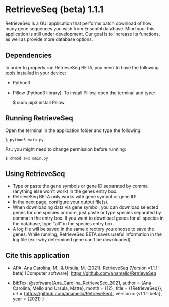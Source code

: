 # RetrieveSeq (beta) 1.1.1
RetrieveSeq is a GUI application that performs batch download of how many gene sequences you wish from Ensembl database. Mind you: this application is still under development. Our goal is to increase its functions, as well as provide more database options.

## Dependencies

In order to properly run RetrieveSeq BETA, you need to have the following tools installed in your device:
- Python3
- Pillow (Python3 library). To install Pillow, open the terminal and type:

	$ sudo pip3 install Pillow

## Running RetrieveSeq

Open the terminal in the application folder and type the following:

	$ python3 main.py

Ps.: you might need to change permission before running:

	$ chmod a+x main.py

## Using RetrieveSeq

- Type or paste the gene symbols or gene ID separated by comma (anything else won't work) in the genes entry box.
- RetrieveSeq BETA only works with gene symbol or gene ID!
- In the next page, configure your output file(s).
- When downloading data via gene symbol, you can download selected genes for one species or more, just paste or type species separated by comma in the entry box. If you want to download genes for all species in the database, type "all" in the species entry box.
- A log file will be saved in the same directory you choose to save the genes. While running, RetrieveSeq BETA saves useful information in the log file (ex.: why determined gene can't be downloaded).

## Cite this application

- APA:
Ana Carolina, M., & Ursula, M. (2021). RetrieveSeq (Version v1.1.1-beta) [Computer software]. https://github.com/anamello/RetrieveSeq

- BibTex:
@software{Ana_Carolina_RetrieveSeq_2021,
author = {Ana Carolina, Mello and Ursula, Matte},
month = {12},
title = {{RetrieveSeq}},
url = {https://github.com/anamello/RetrieveSeq},
version = {v1.1.1-beta},
year = {2021}
}
